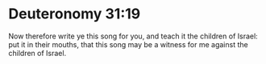 # Deuteronomy 31:19

Now therefore write ye this song for you, and teach it the children of Israel: put it in their mouths, that this song may be a witness for me against the children of Israel.